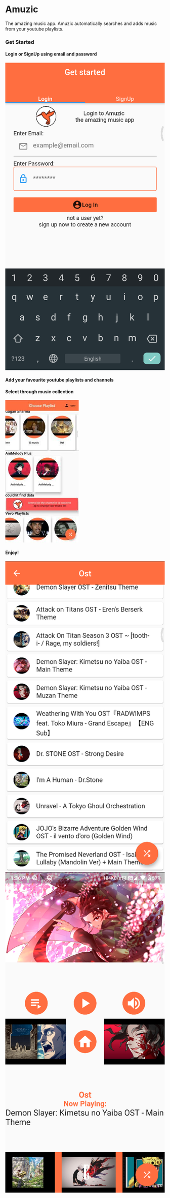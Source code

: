 # Amuzic
The amazing music app. Amuzic automatically searches and adds music from your youtube playlists.
### Get Started
#### Login or SignUp using email and password
![Login Screen](./login.png)
#### Add your favourite youtube playlists and channels
#### Select through music collection
![Collection](./collection.jpg)
#### Enjoy!
![Playlist](./playlist.png)
![Player](./player.png)
